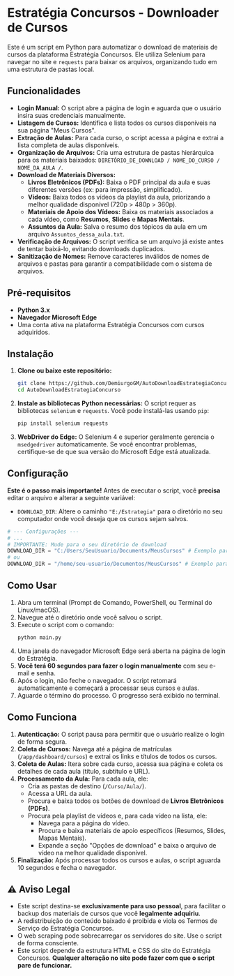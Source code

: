# Estratégia Concursos - Downloader de Cursos

Este é um script em Python para automatizar o download de materiais de cursos da plataforma Estratégia Concursos. Ele utiliza Selenium para navegar no site e `requests` para baixar os arquivos, organizando tudo em uma estrutura de pastas local.

## Funcionalidades

  - **Login Manual:** O script abre a página de login e aguarda que o usuário insira suas credenciais manualmente.
  - **Listagem de Cursos:** Identifica e lista todos os cursos disponíveis na sua página "Meus Cursos".
  - **Extração de Aulas:** Para cada curso, o script acessa a página e extrai a lista completa de aulas disponíveis.
  - **Organização de Arquivos:** Cria uma estrutura de pastas hierárquica para os materiais baixados: `DIRETÓRIO_DE_DOWNLOAD / NOME_DO_CURSO / NOME_DA_AULA /`.
  - **Download de Materiais Diversos:**
      - **Livros Eletrônicos (PDFs):** Baixa o PDF principal da aula e suas diferentes versões (ex: para impressão, simplificado).
      - **Vídeos:** Baixa todos os vídeos da playlist da aula, priorizando a melhor qualidade disponível (720p \> 480p \> 360p).
      - **Materiais de Apoio dos Vídeos:** Baixa os materiais associados a cada vídeo, como **Resumos**, **Slides** e **Mapas Mentais**.
      - **Assuntos da Aula:** Salva o resumo dos tópicos da aula em um arquivo `Assuntos_dessa_aula.txt`.
  - **Verificação de Arquivos:** O script verifica se um arquivo já existe antes de tentar baixá-lo, evitando downloads duplicados.
  - **Sanitização de Nomes:** Remove caracteres inválidos de nomes de arquivos e pastas para garantir a compatibilidade com o sistema de arquivos.

## Pré-requisitos

  - **Python 3.x**
  - **Navegador Microsoft Edge**
  - Uma conta ativa na plataforma Estratégia Concursos com cursos adquiridos.

## Instalação

1.  **Clone ou baixe este repositório:**

    ```bash
    git clone https://github.com/DemiurgoGM/AutoDownloadEstrategiaConcurso.git
    cd AutoDownloadEstrategiaConcurso
    ```

2.  **Instale as bibliotecas Python necessárias:**
    O script requer as bibliotecas `selenium` e `requests`. Você pode instalá-las usando `pip`:

    ```bash
    pip install selenium requests
    ```

3.  **WebDriver do Edge:**
    O Selenium 4 e superior geralmente gerencia o `msedgedriver` automaticamente. Se você encontrar problemas, certifique-se de que sua versão do Microsoft Edge está atualizada.

## Configuração

**Este é o passo mais importante\!** Antes de executar o script, você **precisa** editar o arquivo e alterar a seguinte variável:

  - `DOWNLOAD_DIR`: Altere o caminho `"E:/Estrategia"` para o diretório no seu computador onde você deseja que os cursos sejam salvos.

<!-- end list -->

```python
# --- Configurações ---
# ...
# IMPORTANTE: Mude para o seu diretório de download
DOWNLOAD_DIR = "C:/Users/SeuUsuario/Documents/MeusCursos" # Exemplo para Windows
# ou
DOWNLOAD_DIR = "/home/seu-usuario/Documentos/MeusCursos" # Exemplo para Linux
```

## Como Usar

1.  Abra um terminal (Prompt de Comando, PowerShell, ou Terminal do Linux/macOS).
2.  Navegue até o diretório onde você salvou o script.
3.  Execute o script com o comando:
    ```bash
    python main.py
    ```
4.  Uma janela do navegador Microsoft Edge será aberta na página de login do Estratégia.
5.  **Você terá 60 segundos para fazer o login manualmente** com seu e-mail e senha.
6.  Após o login, não feche o navegador. O script retomará automaticamente e começará a processar seus cursos e aulas.
7.  Aguarde o término do processo. O progresso será exibido no terminal.

## Como Funciona

1.  **Autenticação:** O script pausa para permitir que o usuário realize o login de forma segura.
2.  **Coleta de Cursos:** Navega até a página de matrículas (`/app/dashboard/cursos`) e extrai os links e títulos de todos os cursos.
3.  **Coleta de Aulas:** Itera sobre cada curso, acessa sua página e coleta os detalhes de cada aula (título, subtítulo e URL).
4.  **Processamento da Aula:** Para cada aula, ele:
      - Cria as pastas de destino (`/Curso/Aula/`).
      - Acessa a URL da aula.
      - Procura e baixa todos os botões de download de **Livros Eletrônicos (PDFs)**.
      - Procura pela playlist de vídeos e, para cada vídeo na lista, ele:
          - Navega para a página do vídeo.
          - Procura e baixa materiais de apoio específicos (Resumos, Slides, Mapas Mentais).
          - Expande a seção "Opções de download" e baixa o arquivo de vídeo na melhor qualidade disponível.
5.  **Finalização:** Após processar todos os cursos e aulas, o script aguarda 10 segundos e fecha o navegador.

## ⚠️ Aviso Legal

  - Este script destina-se **exclusivamente para uso pessoal**, para facilitar o backup dos materiais de cursos que você **legalmente adquiriu**.
  - A redistribuição do conteúdo baixado é proibida e viola os Termos de Serviço do Estratégia Concursos.
  - O web scraping pode sobrecarregar os servidores do site. Use o script de forma consciente.
  - Este script depende da estrutura HTML e CSS do site do Estratégia Concursos. **Qualquer alteração no site pode fazer com que o script pare de funcionar.**
